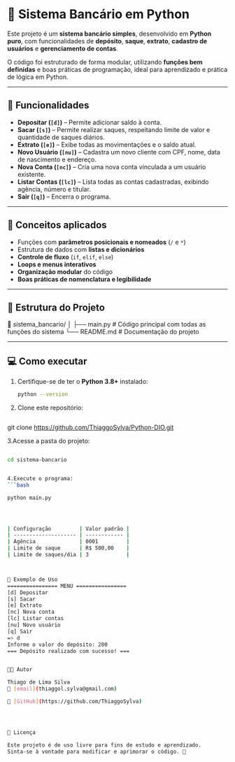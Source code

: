 # 🏦 Sistema Bancário em Python

Este projeto é um **sistema bancário simples**, desenvolvido em **Python puro**, com funcionalidades de **depósito**, **saque**, **extrato**, **cadastro de usuários** e **gerenciamento de contas**.

O código foi estruturado de forma modular, utilizando **funções bem definidas** e boas práticas de programação, ideal para aprendizado e prática de lógica em Python.

---

## 🚀 Funcionalidades

- **Depositar (`[d]`)** – Permite adicionar saldo à conta.  
- **Sacar (`[s]`)** – Permite realizar saques, respeitando limite de valor e quantidade de saques diários.  
- **Extrato (`[e]`)** – Exibe todas as movimentações e o saldo atual.  
- **Novo Usuário (`[nu]`)** – Cadastra um novo cliente com CPF, nome, data de nascimento e endereço.  
- **Nova Conta (`[nc]`)** – Cria uma nova conta vinculada a um usuário existente.  
- **Listar Contas (`[lc]`)** – Lista todas as contas cadastradas, exibindo agência, número e titular.  
- **Sair (`[q]`)** – Encerra o programa.

---

## 🧠 Conceitos aplicados

- Funções com **parâmetros posicionais e nomeados** (`/` e `*`)  
- Estrutura de dados com **listas e dicionários**  
- **Controle de fluxo** (`if`, `elif`, `else`)  
- **Loops e menus interativos**  
- **Organização modular** do código  
- **Boas práticas de nomenclatura e legibilidade**

---

## 🧩 Estrutura do Projeto

📁 sistema_bancario/
│
├── main.py # Código principal com todas as funções do sistema
└── README.md # Documentação do projeto



---

## 💻 Como executar

1. Certifique-se de ter o **Python 3.8+** instalado:
   ```bash
   python --version

   
2. Clone este repositório:
   ```bash
git clone https://github.com/ThiaggoSylva/Python-DIO.git


3.Acesse a pasta do projeto:
 ```bash

cd sistema-bancario


4.Execute o programa:
 ```bash

python main.py




| Configuração         | Valor padrão |
| -------------------- | ------------ |
| Agência              | 0001         |
| Limite de saque      | R$ 500,00    |
| Limite de saques/dia | 3            |



🧾 Exemplo de Uso
================ MENU ================
[d] Depositar
[s] Sacar
[e] Extrato
[nc] Nova conta
[lc] Listar contas
[nu] Novo usuário
[q] Sair
=> d
Informe o valor do depósito: 200
=== Depósito realizado com sucesso! ===


🧑‍💻 Autor

Thiago de Lima Silva
📧 [email](thiaggol.sylva@gmail.com)

🔗 [GitHub](https://github.com/ThiaggoSylva)




📜 Licença

Este projeto é de uso livre para fins de estudo e aprendizado.
Sinta-se à vontade para modificar e aprimorar o código. 🚀

